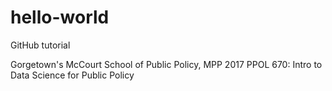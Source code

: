 # hello-world
GitHub tutorial

Gorgetown's McCourt School of Public Policy, MPP 2017 
PPOL 670: Intro to Data Science for Public Policy 
